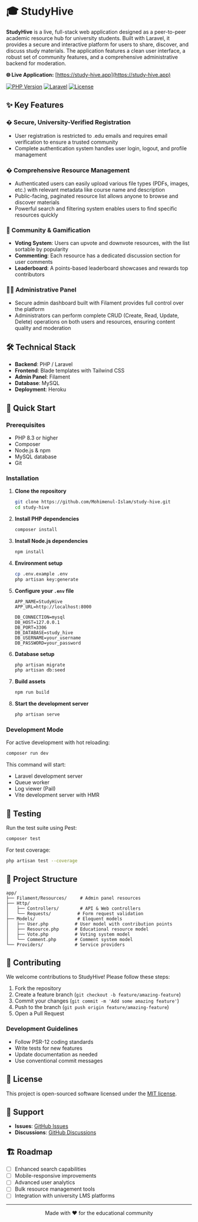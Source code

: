 # 🎓 StudyHive

**StudyHive** is a live, full-stack web application designed as a peer-to-peer academic resource hub for university students. Built with Laravel, it provides a secure and interactive platform for users to share, discover, and discuss study materials. The application features a clean user interface, a robust set of community features, and a comprehensive administrative backend for moderation.

**🌐 Live Application:** [https://study-hive.app](https://study-hive.app)

[![PHP Version](https://img.shields.io/badge/PHP-8.3-777BB4.svg?style=flat-square&logo=php)](https://php.net)
[![Laravel](https://img.shields.io/badge/Laravel-12.0-FF2D20.svg?style=flat-square&logo=laravel)](https://laravel.com)
[![License](https://img.shields.io/badge/License-MIT-green.svg?style=flat-square)](https://opensource.org/licenses/MIT)

## ✨ Key Features

### � Secure, University-Verified Registration
- User registration is restricted to .edu emails and requires email verification to ensure a trusted community
- Complete authentication system handles user login, logout, and profile management

### � Comprehensive Resource Management
- Authenticated users can easily upload various file types (PDFs, images, etc.) with relevant metadata like course name and description
- Public-facing, paginated resource list allows anyone to browse and discover materials
- Powerful search and filtering system enables users to find specific resources quickly

### 👥 Community & Gamification
- **Voting System**: Users can upvote and downvote resources, with the list sortable by popularity
- **Commenting**: Each resource has a dedicated discussion section for user comments
- **Leaderboard**: A points-based leaderboard showcases and rewards top contributors

### 👨‍💼 Administrative Panel
- Secure admin dashboard built with Filament provides full control over the platform
- Administrators can perform complete CRUD (Create, Read, Update, Delete) operations on both users and resources, ensuring content quality and moderation

## 🛠️ Technical Stack

- **Backend**: PHP / Laravel
- **Frontend**: Blade templates with Tailwind CSS
- **Admin Panel**: Filament
- **Database**: MySQL
- **Deployment**: Heroku

## 🚀 Quick Start

### Prerequisites

- PHP 8.3 or higher
- Composer
- Node.js & npm
- MySQL database
- Git

### Installation

1. **Clone the repository**
   ```bash
   git clone https://github.com/Mohimenul-Islam/study-hive.git
   cd study-hive
   ```

2. **Install PHP dependencies**
   ```bash
   composer install
   ```

3. **Install Node.js dependencies**
   ```bash
   npm install
   ```

4. **Environment setup**
   ```bash
   cp .env.example .env
   php artisan key:generate
   ```

5. **Configure your `.env` file**
   ```env
   APP_NAME=StudyHive
   APP_URL=http://localhost:8000
   
   DB_CONNECTION=mysql
   DB_HOST=127.0.0.1
   DB_PORT=3306
   DB_DATABASE=study_hive
   DB_USERNAME=your_username
   DB_PASSWORD=your_password
   ```

6. **Database setup**
   ```bash
   php artisan migrate
   php artisan db:seed
   ```

7. **Build assets**
   ```bash
   npm run build
   ```

8. **Start the development server**
   ```bash
   php artisan serve
   ```

### Development Mode

For active development with hot reloading:

```bash
composer run dev
```

This command will start:
- Laravel development server
- Queue worker
- Log viewer (Pail)
- Vite development server with HMR

## 🧪 Testing

Run the test suite using Pest:

```bash
composer test
```

For test coverage:
```bash
php artisan test --coverage
```

## 📁 Project Structure

```
app/
├── Filament/Resources/     # Admin panel resources
├── Http/
│   ├── Controllers/        # API & Web controllers
│   └── Requests/          # Form request validation
├── Models/                # Eloquent models
│   ├── User.php          # User model with contribution points
│   ├── Resource.php      # Educational resource model
│   ├── Vote.php          # Voting system model
│   └── Comment.php       # Comment system model
└── Providers/            # Service providers
```

## 👥 Contributing

We welcome contributions to StudyHive! Please follow these steps:

1. Fork the repository
2. Create a feature branch (`git checkout -b feature/amazing-feature`)
3. Commit your changes (`git commit -m 'Add some amazing feature'`)
4. Push to the branch (`git push origin feature/amazing-feature`)
5. Open a Pull Request

### Development Guidelines

- Follow PSR-12 coding standards
- Write tests for new features
- Update documentation as needed
- Use conventional commit messages

## 📝 License

This project is open-sourced software licensed under the [MIT license](https://opensource.org/licenses/MIT).

## 🤝 Support

- **Issues**: [GitHub Issues](https://github.com/Mohimenul-Islam/study-hive/issues)
- **Discussions**: [GitHub Discussions](https://github.com/Mohimenul-Islam/study-hive/discussions)

## 🏗️ Roadmap

- [ ] Enhanced search capabilities
- [ ] Mobile-responsive improvements
- [ ] Advanced user analytics
- [ ] Bulk resource management tools
- [ ] Integration with university LMS platforms

---

<p align="center">Made with ❤️ for the educational community</p>
